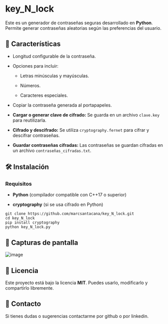 # key_N_lock

Este es un generador de contraseñas seguras desarrollado en **Python**. Permite generar contraseñas aleatorias según las preferencias del usuario.

## 🚀 Características

-   Longitud configurable de la contraseña.
    
-   Opciones para incluir:
    
    -   Letras minúsculas y mayúsculas.
        
    -   Números.
        
    -   Caracteres especiales.
        
-   Copiar la contraseña generada al portapapeles.
    
-   **Cargar o generar clave de cifrado:** Se guarda en un archivo `clave.key` para reutilizarla.
    
-   **Cifrado y descifrado:** Se utiliza `cryptography.fernet` para cifrar y descifrar contraseñas.
    
-   **Guardar contraseñas cifradas:** Las contraseñas se guardan cifradas en un archivo `contraseñas_cifradas.txt`.
    

## 🛠️ Instalación

### Requisitos

-   **Python** (compilador compatible con C++17 o superior)

-   **cryptography** (si se usa cifrado en Python)

```
git clone https://github.com/marcsantacana/key_N_lock.git
cd key_N_lock
pip install cryptography
python key_N_lock.py
```

## 📸 Capturas de pantalla

![image](https://github.com/user-attachments/assets/033807a5-4c70-43ea-a04e-578e52693359)


## 📜 Licencia

Este proyecto está bajo la licencia **MIT**. Puedes usarlo, modificarlo y compartirlo libremente.


## 📩 Contacto

Si tienes dudas o sugerencias contactarme por github o por linkedin.
